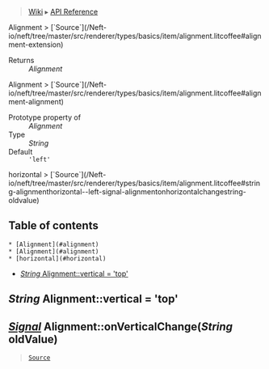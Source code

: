 > [Wiki](Home) ▸ [API Reference](API-Reference)

<dl></dl>
Alignment
> [`Source`](/Neft-io/neft/tree/master/src/renderer/types/basics/item/alignment.litcoffee#alignment-extension)

<dl><dt>Returns</dt><dd><i>Alignment</i></dd></dl>
Alignment
> [`Source`](/Neft-io/neft/tree/master/src/renderer/types/basics/item/alignment.litcoffee#alignment-alignment)

<dl><dt>Prototype property of</dt><dd><i>Alignment</i></dd><dt>Type</dt><dd><i>String</i></dd><dt>Default</dt><dd><code>'left'</code></dd></dl>
horizontal
> [`Source`](/Neft-io/neft/tree/master/src/renderer/types/basics/item/alignment.litcoffee#string-alignmenthorizontal--left-signal-alignmentonhorizontalchangestring-oldvalue)

## Table of contents
    * [Alignment](#alignment)
    * [Alignment](#alignment)
    * [horizontal](#horizontal)
  * [*String* Alignment::vertical = 'top'](#string-alignmentvertical--top)

*String* Alignment::vertical = 'top'
------------------------------------
## [*Signal*](/Neft-io/neft/wiki/Signal-API.md#class-signal) Alignment::onVerticalChange(*String* oldValue)

> [`Source`](/Neft-io/neft/tree/master/src/renderer/types/basics/item/alignment.litcoffee#string-alignmentvertical--top-signal-alignmentonverticalchangestring-oldvalue)

